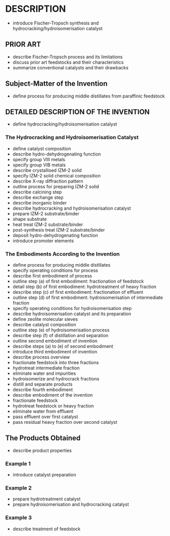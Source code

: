 # DESCRIPTION

- introduce Fischer-Tropsch synthesis and hydrocracking/hydroisomerisation catalyst

## PRIOR ART

- describe Fischer-Tropsch process and its limitations
- discuss prior art feedstocks and their characteristics
- summarize conventional catalysts and their drawbacks

## Subject-Matter of the Invention

- define process for producing middle distillates from paraffinic feedstock

## DETAILED DESCRIPTION OF THE INVENTION

- define hydrocracking/hydroisomerisation catalyst

### The Hydrocracking and Hydroisomerisation Catalyst

- define catalyst composition
- describe hydro-dehydrogenating function
- specify group VIII metals
- specify group VIB metals
- describe crystallised IZM-2 solid
- specify IZM-2 solid chemical composition
- describe X-ray diffraction pattern
- outline process for preparing IZM-2 solid
- describe calcining step
- describe exchange step
- describe inorganic binder
- describe hydrocracking and hydroisomerisation catalyst
- prepare IZM-2 substrate/binder
- shape substrate
- heat treat IZM-2 substrate/binder
- post-synthesis treat IZM-2 substrate/binder
- deposit hydro-dehydrogenating function
- introduce promoter elements

### The Embodiments According to the Invention

- define process for producing middle distillates
- specify operating conditions for process
- describe first embodiment of process
- outline step (a) of first embodiment: fractionation of feedstock
- detail step (b) of first embodiment: hydrotreatment of heavy fraction
- describe step (c) of first embodiment: fractionation of effluent
- outline step (d) of first embodiment: hydroisomerisation of intermediate fraction
- specify operating conditions for hydroisomerisation step
- describe hydroisomerisation catalyst and its preparation
- define zeolite molecular sieves
- describe catalyst composition
- outline step (e) of hydroisomerisation process
- describe step (f) of distillation and separation
- outline second embodiment of invention
- describe steps (a) to (e) of second embodiment
- introduce third embodiment of invention
- describe process overview
- fractionate feedstock into three fractions
- hydrotreat intermediate fraction
- eliminate water and impurities
- hydroisomerize and hydrocrack fractions
- distill and separate products
- describe fourth embodiment
- describe embodiment of the invention
- fractionate feedstock
- hydrotreat feedstock or heavy fraction
- eliminate water from effluent
- pass effluent over first catalyst
- pass residual heavy fraction over second catalyst

## The Products Obtained

- describe product properties

### Example 1

- introduce catalyst preparation

### Example 2

- prepare hydrotreatment catalyst
- prepare hydroisomerisation and hydrocracking catalyst

### Example 3

- describe treatment of feedstock

